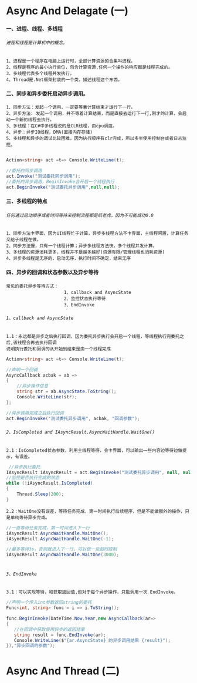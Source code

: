 #  Async And Delagate (一)
#### 一、进程、线程、多线程 
###### `进程和线程是计算机中的概念。`</br>
  
    1、进程是一个程序在电脑上运行时，全部计算资源的合集叫进程。
    2、线程是程序的最小执行单位，包含计算资源,任何一个操作的响应都是线程完成的。
    3、多线程代表多个线程并发执行。
    4、Thread是.Net框架封装的一个类，描述线程这个东西。
    
#### 二、同步和异步委托启动异步调用。

    1、同步方法：发起一个调用，一定要等着计算结束才运行下一行。
    2、异步方法: 发起一个调用，并不等着计算结束，而是直接去运行下一行,刚才的计算，会启动一个新的线程去执行。
    3、多线程：在C#中多线程说的是CLR线程，由cpu调度。
    4、异步：异步IO线程，DMA(直接内存存储)
    5、多线程和异步的调试比较困难，因为执行顺序有clr完成，所以多半使用控制台或者日志监控。
    
``` .cs

Action<string> act =t=> Console.WriteLine(t);

//委托的同步调用
act.Invoke("测试委托同步调用");
//委托的异步调用，BeginInvoke会开启一个线程执行
act.BeginInvoke("测试委托异步调用",null,null);
```
    
#### 三、多线程的特点
###### `任何通过启动顺序或者时间等待来控制流程都是纸老虎，因为不可能成功0.0`
    1、同步方法卡界面，因为UI线程忙于计算，异步多线程方法不卡界面，主线程闲置，计算任务交给子线程在做。
    2、同步方法慢，只有一个线程计算；异步多线程方法快，多个线程并发计算。
    3、多线程的资源消耗更多，线程并不是越多越好(资源有限/管理线程也消耗资源)
    4、异步多线程是无序的，启动无序，执行时间不确定，结束无序
    
#### 四、异步的回调和状态参数以及异步等待
    常见的委托异步等待方式：
                          1、callback and AsyncState
                          2、监控状态执行等待
                          3、EndInvoke
    
###### `1、callback and AsyncState `
    1.1：永远都是异步之后执行回调，因为委托异步执行会开启一个线程，等线程执行完委托之后,该线程会再去执行回调
    说明执行委托和回调的从开始到结束是由一个线程完成
      
```.cs
Action<string> act =t=> Console.WriteLine(t);

//声明一个回调
AsyncCallback acbak = ab =>
{
    //异步操作信息
    string str = ab.AsyncState.ToString();
    Console.WriteLine(str);
};

//异步调用完成之后执行回调
act.BeginInvoke("测试委托异步调用", acbak, "回调参数");

```
###### `2、IsCompleted and IAsyncResult.AsyncWaitHandle.WaitOne()` 
       
    2.1：IsCompleted状态参数，利用主线程等待，会卡界面，可以输出一些内容边等待边做提示，有误差。
      
      
``` .cs
 //异步执行委托
IAsyncResult iAsyncResult = act.BeginInvoke("测试委托异步调用", null, null);
//监控是否执行完成的状态
while (!iAsyncResult.IsCompleted)
{
    Thread.Sleep(200);
}
```
    2.2：WaitOne没有误差，等待任务完成，第一时间执行后续程序，但是不能做额外的操作，只是单纯等待异步完成。
```.cs
//一直等待任务完成，第一时间进入下一行
iAsyncResult.AsyncWaitHandle.WaitOne();
iAsyncResult.AsyncWaitHandle.WaitOne(-1);

//最多等待3s，否则就进入下一行，可以做一些超时控制
iAsyncResult.AsyncWaitHandle.WaitOne(3000);
  
```
###### `3、EndInvoke` 
    3.1：可以实现等待，和获取返回值,但对于每个异步操作，只能调用一次 EndInvoke。
 ``` .cs
 //声明一个传入int参数返回string的委托
 Func<int, string> func = i => i.ToString();
 
 func.BeginInvoke(DateTime.Now.Year,new AsyncCallback(ar=> 
 {
    //在回调中获取使用异步的返回结果
    string result = func.EndInvoke(ar);
    Console.WriteLine($"{ar.AsyncState} 的异步调用结果 {result}");
 }),"异步回调的参数");
 
 
 ```

# Async And Thread (二)

